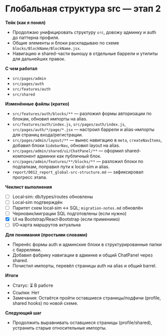 # Глобальная структура src — этап 2

**Тейк (как я понял)**
- Продолжаю унифицировать структуру `src`, довожу админку и auth до паттерна профиля.
- Общие элементы и блоки раскладываю по схеме `blocks/BlockName/BlockName.jsx`.
- Навигацию и shared-части выношу в отдельные баррели и утилиты для дальнейших правок.

**С чем работал**
- `src/pages/admin`
- `src/pages/auth`
- `src/features/auth`
- `src/shared`

**Изменённые файлы (кратко)**
- `src/features/auth/blocks/**` — разложил формы авторизации по блокам, обновил импорты на alias.
- `src/features/auth/index.js`, `src/pages/auth/index.js`, `src/pages/auth/*/page/*.jsx` — настроил баррели и alias-импорты для страниц входа/регистрации.
- `src/pages/admin/layout/**` — вынес навигацию в `meta`, `createNavItems`, добавил блоки `SidebarNav`, обновил layout на alias.
- `src/pages/admin/shared/ui/ChatPanel/**` — оформил shared-компонент админки как публичный блок.
- `src/pages/admin/features/**/blocks/**` — разложил блоки по подпапкам, поправил пути к local-sim и alias.
- `report/0012_report_global-src-structure.md` — зафиксировал прогресс этапа.

**Чеклист выполнения**
- [ ] Local‑sim: db/types/routes обновлены
- [ ] Local‑sim подтверждён
- [ ] Паритет схем local‑sim ↔ SQL; `migration-notes.md` обновлён
- [ ] Черновик/миграции SQL подготовлены (если нужно)
- [x] UI на Bootstrap/React‑Bootstrap (если применимо)
- [ ] I/O‑карта маршрутов актуальна

**Для понимания (простыми словами)**
- Перенёс формы auth и админские блоки в структурированные папки с баррелями.
- Добавил фабрику навигации в админке и общий ChatPanel через shared.
- Почистил импорты, перевёл страницы auth на alias и общий barrel.

**Итоги**
- Статус: ⏳ В работе
- Ссылки: Нет
- Замечания: Остаётся пройти оставшиеся страницы/подфичи (profile, shared hooks) по новой схеме.

**Следующий шаг**
- Продолжить выравнивать оставшиеся страницы (profile/shared), устранить старые относительные импорты.
